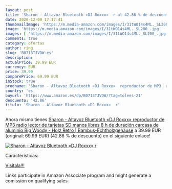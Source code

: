 ```yaml
---
layout: post
title: 'Sharon - Altavoz Bluetooth «DJ Roxxx»  r al 42.86 % de descuento'
date: 2020-12-09 17:17:41
thumbnailImage: 'https://m.media-amazon.com/images/I/31tWO14s4ML._SL200_.jpg'
image: 'https://m.media-amazon.com/images/I/31tWO14s4ML._SL200_.jpg'
images: [ 'https://m.media-amazon.com/images/I/31tWO14s4ML._SL200_.jpg' ]
comments: true
category: ofertas
author: ring
slug: 'B0713TJVDW-es'
description:
actualPrice: 39.99 EUR
currency: EUR
price: 39.99
comparePrice: 69.99 EUR
inStock: true
prodname: 'Sharon - Altavoz Bluetooth «DJ Roxxx»  reproductor de MP3  radio  lector de tarjetas SD  manos libres  8 h de duración  carcasa de aluminio Big Woody - Holz Retro | Bambus-Echtholzgehäuse'
country: 'es'
buyurl: 'https://www.amazon.es/dp/B0713TJVDW/?tag=tolees-21'
descuento: '42.86'
titulo: 'Sharon - Altavoz Bluetooth «DJ Roxxx»  r'
---
```


Ahora mismo tienes [Sharon - Altavoz Bluetooth «DJ Roxxx»  reproductor de MP3  radio  lector de tarjetas SD  manos libres  8 h de duración  carcasa de aluminio Big Woody - Holz Retro | Bambus-Echtholzgehäuse](https://www.amazon.es/dp/B0713TJVDW/?tag=tolees-21) a 39.99 EUR (original: 69.99 EUR) (42.86 %  de descuento) en el siguiente enlace!

[![Sharon - Altavoz Bluetooth «DJ Roxxx»  r](https://m.media-amazon.com/images/I/31tWO14s4ML._SL200_.jpg)](https://www.amazon.es/dp/B0713TJVDW/?tag=tolees-21)

Características:


[Visítala!!!](https://www.amazon.es/dp/B0713TJVDW/?tag=tolees-21)

Links participate in Amazon Associate program and might generate a comission on qualifying sales
